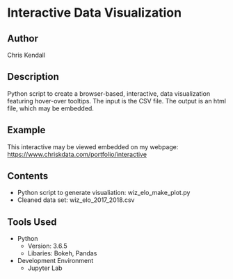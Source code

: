 # Interactive Data Visualization

## Author
Chris Kendall

## Description
Python script to create a browser-based, interactive, data visualization featuring hover-over tooltips. The input is the CSV file. The output is an html file, which may be embedded.

## Example
This interactive may be viewed embedded on my webpage: https://www.chriskdata.com/portfolio/interactive

## Contents
- Python script to generate visualiation: wiz_elo_make_plot.py
- Cleaned data set: wiz_elo_2017_2018.csv


## Tools Used
- Python
  - Version: 3.6.5
  - Libaries: Bokeh, Pandas
- Development Environment
  - Jupyter Lab
